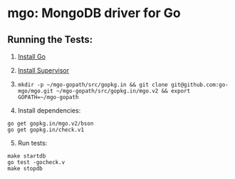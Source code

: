 # mgo: MongoDB driver for Go

## Running the Tests:
1) [Install Go](http://golang.org/doc/install)

2) [Install Supervisor](http://supervisord.org/installing.html)

3) `mkdir -p ~/mgo-gopath/src/gopkg.in && git clone git@github.com:go-mgo/mgo.git ~/mgo-gopath/src/gopkg.in/mgo.v2 && export GOPATH=~/mgo-gopath`

4) Install dependencies:
```
go get gopkg.in/mgo.v2/bson
go get gopkg.in/check.v1
```

5) Run tests:
```
make startdb
go test -gocheck.v
make stopdb
```
